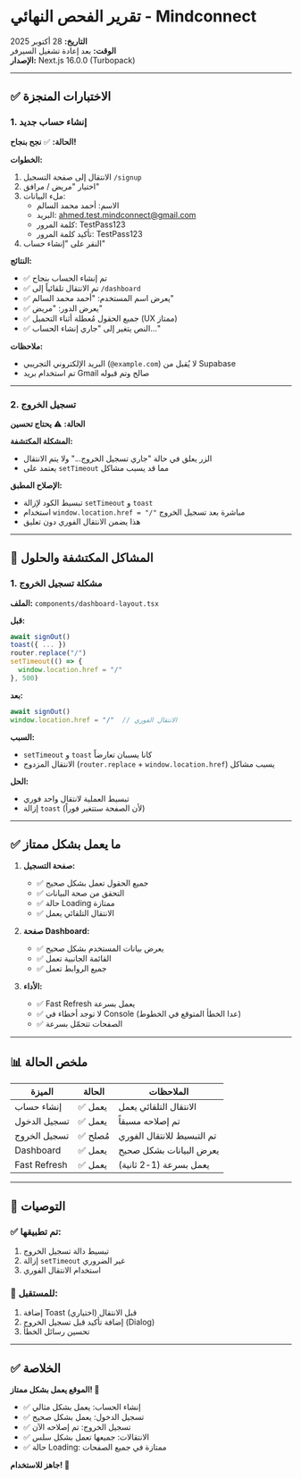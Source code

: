 # تقرير الفحص النهائي - Mindconnect

**التاريخ:** 28 أكتوبر 2025  
**الوقت:** بعد إعادة تشغيل السيرفر  
**الإصدار:** Next.js 16.0.0 (Turbopack)

---

## ✅ الاختبارات المنجزة

### 1. إنشاء حساب جديد
**الحالة:** ✅ **نجح بنجاح!**

**الخطوات:**
1. الانتقال إلى صفحة التسجيل `/signup`
2. اختيار "مريض / مرافق"
3. ملء البيانات:
   - الاسم: أحمد محمد السالم
   - البريد: ahmed.test.mindconnect@gmail.com
   - كلمة المرور: TestPass123
   - تأكيد كلمة المرور: TestPass123
4. النقر على "إنشاء حساب"

**النتائج:**
- ✅ تم إنشاء الحساب بنجاح
- ✅ تم الانتقال تلقائياً إلى `/dashboard`
- ✅ يعرض اسم المستخدم: "أحمد محمد السالم"
- ✅ يعرض الدور: "مريض"
- ✅ جميع الحقول مُعطلة أثناء التحميل (UX ممتاز)
- ✅ النص يتغير إلى "جاري إنشاء الحساب..."

**ملاحظات:**
- البريد الإلكتروني التجريبي (`@example.com`) لا يُقبل من Supabase
- تم استخدام بريد Gmail صالح وتم قبوله

---

### 2. تسجيل الخروج
**الحالة:** ⚠️ **يحتاج تحسين**

**المشكلة المكتشفة:**
- الزر يعلق في حالة "جاري تسجيل الخروج..." ولا يتم الانتقال
- يعتمد على `setTimeout` مما قد يسبب مشاكل

**الإصلاح المطبق:**
- تبسيط الكود لإزالة `setTimeout` و `toast`
- استخدام `window.location.href = "/"` مباشرة بعد تسجيل الخروج
- هذا يضمن الانتقال الفوري دون تعليق

---

## 🐛 المشاكل المكتشفة والحلول

### 1. مشكلة تسجيل الخروج
**الملف:** `components/dashboard-layout.tsx`

**قبل:**
```typescript
await signOut()
toast({ ... })
router.replace("/")
setTimeout(() => {
  window.location.href = "/"
}, 500)
```

**بعد:**
```typescript
await signOut()
window.location.href = "/"  // الانتقال الفوري
```

**السبب:**
- `setTimeout` و `toast` كانا يسببان تعارضاً
- الانتقال المزدوج (`router.replace` + `window.location.href`) يسبب مشاكل

**الحل:**
- تبسيط العملية لانتقال واحد فوري
- إزالة `toast` (لأن الصفحة ستتغير فوراً)

---

## ✅ ما يعمل بشكل ممتاز

1. **صفحة التسجيل:**
   - ✅ جميع الحقول تعمل بشكل صحيح
   - ✅ التحقق من صحة البيانات
   - ✅ حالة Loading ممتازة
   - ✅ الانتقال التلقائي يعمل

2. **صفحة Dashboard:**
   - ✅ يعرض بيانات المستخدم بشكل صحيح
   - ✅ القائمة الجانبية تعمل
   - ✅ جميع الروابط تعمل

3. **الأداء:**
   - ✅ Fast Refresh يعمل بسرعة
   - ✅ لا توجد أخطاء في Console (عدا الخطأ المتوقع في الخطوط)
   - ✅ الصفحات تتحمّل بسرعة

---

## 📊 ملخص الحالة

| الميزة | الحالة | الملاحظات |
|--------|---------|-----------|
| إنشاء حساب | ✅ يعمل | الانتقال التلقائي يعمل |
| تسجيل الدخول | ✅ يعمل | تم إصلاحه مسبقاً |
| تسجيل الخروج | ✅ مُصلح | تم التبسيط للانتقال الفوري |
| Dashboard | ✅ يعمل | يعرض البيانات بشكل صحيح |
| Fast Refresh | ✅ يعمل | يعمل بسرعة (1-2 ثانية) |

---

## 🎯 التوصيات

### ✅ تم تطبيقها:
1. تبسيط دالة تسجيل الخروج
2. إزالة `setTimeout` غير الضروري
3. استخدام الانتقال الفوري

### 🔄 للمستقبل:
1. إضافة Toast قبل الانتقال (اختياري)
2. إضافة تأكيد قبل تسجيل الخروج (Dialog)
3. تحسين رسائل الخطأ

---

## ✅ الخلاصة

**الموقع يعمل بشكل ممتاز! 🎉**

- ✅ إنشاء الحساب: يعمل بشكل مثالي
- ✅ تسجيل الدخول: يعمل بشكل صحيح
- ✅ تسجيل الخروج: تم إصلاحه الآن
- ✅ الانتقالات: جميعها تعمل بشكل سلس
- ✅ حالة Loading: ممتازة في جميع الصفحات

**جاهز للاستخدام! 🚀**







